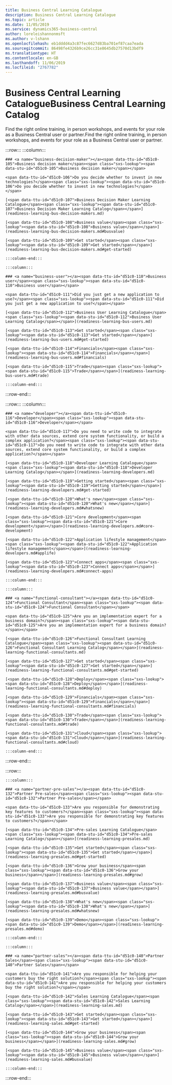 ```yaml
---
title: Business Central Learning Catalogue
description: Business Central Learning Catalogue
ms.topic: article
ms.date: 11/05/2019
ms.service: dynamics365-business-central
author: loreleishannonmsft
ms.author: v-lshann
ms.openlocfilehash: eb1dddd4a3c87fec6627d83ba701ef87caa7eada
ms.sourcegitcommit: 86498fe4326b9ce26cc31e8645db27570d13bdf9
ms.translationtype: HT
ms.contentlocale: en-GB
ms.lasthandoff: 11/06/2019
ms.locfileid: "2767782"
---
```

# <a name="business-central-learning-catalog"></a><span data-ttu-id="d51c0-103">Business Central Learning Catalogue</span><span class="sxs-lookup"><span data-stu-id="d51c0-103">Business Central Learning Catalog</span></span>
<span data-ttu-id="d51c0-104">Find the right online training, in person workshops, and events for your role as a Business Central user or partner.</span><span class="sxs-lookup"><span data-stu-id="d51c0-104">Find the right online training, in person workshops, and events for your role as a Business Central user or partner.</span></span>

:::row:::
    :::column:::

    ### <a name="business-decision-maker"></a><span data-ttu-id="d51c0-105">Business decision maker</span><span class="sxs-lookup"><span data-stu-id="d51c0-105">Business decision maker</span></span>

    <span data-ttu-id="d51c0-106">Do you decide whether to invest in new technologies?</span><span class="sxs-lookup"><span data-stu-id="d51c0-106">Do you decide whether to invest in new technologies?</span></span> 

    [<span data-ttu-id="d51c0-107">Business Decision Maker Learning Catalogue</span><span class="sxs-lookup"><span data-stu-id="d51c0-107">Business Decision Maker Learning Catalog</span></span>](readiness-learning-bus-decision-makers.md)

    [<span data-ttu-id="d51c0-108">Business value</span><span class="sxs-lookup"><span data-stu-id="d51c0-108">Business value</span></span>](readiness-learning-bus-decision-makers.md#busvalue)

    [<span data-ttu-id="d51c0-109">Get started</span><span class="sxs-lookup"><span data-stu-id="d51c0-109">Get started</span></span>](readiness-learning-bus-decision-makers.md#get-started)

    :::column-end:::

    :::column:::

    ### <a name="business-user"></a><span data-ttu-id="d51c0-110">Business user</span><span class="sxs-lookup"><span data-stu-id="d51c0-110">Business user</span></span>

    <span data-ttu-id="d51c0-111">Did you just get a new application to use?</span><span class="sxs-lookup"><span data-stu-id="d51c0-111">Did you just get a new application to use?</span></span> 

    [<span data-ttu-id="d51c0-112">Business User Learning Catalogue</span><span class="sxs-lookup"><span data-stu-id="d51c0-112">Business User Learning Catalog</span></span>](readiness-learning-bus-users.md)

    [<span data-ttu-id="d51c0-113">Get started</span><span class="sxs-lookup"><span data-stu-id="d51c0-113">Get started</span></span>](readiness-learning-bus-users.md#get-started)

    [<span data-ttu-id="d51c0-114">Financials</span><span class="sxs-lookup"><span data-stu-id="d51c0-114">Financials</span></span>](readiness-learning-bus-users.md#financials)

    [<span data-ttu-id="d51c0-115">Trade</span><span class="sxs-lookup"><span data-stu-id="d51c0-115">Trade</span></span>](readiness-learning-bus-users.md#trade)

    :::column-end:::

:::row-end:::

:::row:::
    :::column:::

    ### <a name="developer"></a><span data-ttu-id="d51c0-116">Developer</span><span class="sxs-lookup"><span data-stu-id="d51c0-116">Developer</span></span>

    <span data-ttu-id="d51c0-117">Do you need to write code to integrate with other data sources, extend core system functionality, or build a complex application?</span><span class="sxs-lookup"><span data-stu-id="d51c0-117">Do you need to write code to integrate with other data sources, extend core system functionality, or build a complex application?</span></span>

    [<span data-ttu-id="d51c0-118">Developer Learning Catalogue</span><span class="sxs-lookup"><span data-stu-id="d51c0-118">Developer Learning Catalog</span></span>](readiness-learning-developers.md)

    [<span data-ttu-id="d51c0-119">Getting started</span><span class="sxs-lookup"><span data-stu-id="d51c0-119">Getting started</span></span>](readiness-learning-developers.md#get-started)

    [<span data-ttu-id="d51c0-120">What's new</span><span class="sxs-lookup"><span data-stu-id="d51c0-120">What's new</span></span>](readiness-learning-developers.md#whatsnew)

    [<span data-ttu-id="d51c0-121">Core development</span><span class="sxs-lookup"><span data-stu-id="d51c0-121">Core development</span></span>](readiness-learning-developers.md#core-development)

    [<span data-ttu-id="d51c0-122">Application lifestyle management</span><span class="sxs-lookup"><span data-stu-id="d51c0-122">Application lifestyle management</span></span>](readiness-learning-developers.md#applife)

    [<span data-ttu-id="d51c0-123">Connect apps</span><span class="sxs-lookup"><span data-stu-id="d51c0-123">Connect apps</span></span>](readiness-learning-developers.md#connect-apps)

    :::column-end:::

    :::column:::

    ### <a name="functional-consultant"></a><span data-ttu-id="d51c0-124">Functional Consultant</span><span class="sxs-lookup"><span data-stu-id="d51c0-124">Functional Consultant</span></span>
    
    <span data-ttu-id="d51c0-125">Are you an implementation expert for a business domain?</span><span class="sxs-lookup"><span data-stu-id="d51c0-125">Are you an implementation expert for a business domain?</span></span> 

    [<span data-ttu-id="d51c0-126">Functional Consultant Learning Catalogue</span><span class="sxs-lookup"><span data-stu-id="d51c0-126">Functional Consultant Learning Catalog</span></span>](readiness-learning-functional-consultants.md)

    [<span data-ttu-id="d51c0-127">Get started</span><span class="sxs-lookup"><span data-stu-id="d51c0-127">Get started</span></span>](readiness-learning-functional-consultants.md#get-started)

    [<span data-ttu-id="d51c0-128">Deploy</span><span class="sxs-lookup"><span data-stu-id="d51c0-128">Deploy</span></span>](readiness-learning-functional-consultants.md#deploy)

    [<span data-ttu-id="d51c0-129">Financials</span><span class="sxs-lookup"><span data-stu-id="d51c0-129">Financials</span></span>](readiness-learning-functional-consultants.md#financials)

    [<span data-ttu-id="d51c0-130">Trade</span><span class="sxs-lookup"><span data-stu-id="d51c0-130">Trade</span></span>](readiness-learning-functional-consultants.md#trade)

    [<span data-ttu-id="d51c0-131">Cloud</span><span class="sxs-lookup"><span data-stu-id="d51c0-131">Cloud</span></span>](readiness-learning-functional-consultants.md#cloud)

    :::column-end:::

:::row-end:::

:::row:::

    :::column:::

    ### <a name="partner-pre-sales"></a><span data-ttu-id="d51c0-132">Partner Pre-sales</span><span class="sxs-lookup"><span data-stu-id="d51c0-132">Partner Pre-sales</span></span>

    <span data-ttu-id="d51c0-133">Are you responsible for demonstrating key features to customers?</span><span class="sxs-lookup"><span data-stu-id="d51c0-133">Are you responsible for demonstrating key features to customers?</span></span> 

    [<span data-ttu-id="d51c0-134">Pre-sales Learning Catalogue</span><span class="sxs-lookup"><span data-stu-id="d51c0-134">Pre-sales Learning Catalog</span></span>](readiness-learning-presales.md)

    [<span data-ttu-id="d51c0-135">Get started</span><span class="sxs-lookup"><span data-stu-id="d51c0-135">Get started</span></span>](readiness-learning-presales.md#get-started)

    [<span data-ttu-id="d51c0-136">Grow your business</span><span class="sxs-lookup"><span data-stu-id="d51c0-136">Grow your business</span></span>](readiness-learning-presales.md#grow)

    [<span data-ttu-id="d51c0-137">Business value</span><span class="sxs-lookup"><span data-stu-id="d51c0-137">Business value</span></span>](readiness-learning-presales.md#busvalue)

    [<span data-ttu-id="d51c0-138">What's new</span><span class="sxs-lookup"><span data-stu-id="d51c0-138">What's new</span></span>](readiness-learning-presales.md#whatsnew)

    [<span data-ttu-id="d51c0-139">Demo</span><span class="sxs-lookup"><span data-stu-id="d51c0-139">Demo</span></span>](readiness-learning-presales.md#demo)

    :::column-end:::

    :::column:::

    ### <a name="partner-sales"></a><span data-ttu-id="d51c0-140">Partner Sales</span><span class="sxs-lookup"><span data-stu-id="d51c0-140">Partner Sales</span></span>

    <span data-ttu-id="d51c0-141">Are you responsible for helping your customers buy the right solution?</span><span class="sxs-lookup"><span data-stu-id="d51c0-141">Are you responsible for helping your customers buy the right solution?</span></span> 

    [<span data-ttu-id="d51c0-142">Sales Learning Catalogue</span><span class="sxs-lookup"><span data-stu-id="d51c0-142">Sales Learning Catalog</span></span>](readiness-learning-sales.md)

    [<span data-ttu-id="d51c0-143">Get started</span><span class="sxs-lookup"><span data-stu-id="d51c0-143">Get started</span></span>](readiness-learning-sales.md#get-started)

    [<span data-ttu-id="d51c0-144">Grow your business</span><span class="sxs-lookup"><span data-stu-id="d51c0-144">Grow your business</span></span>](readiness-learning-sales.md#grow)

    [<span data-ttu-id="d51c0-145">Business value</span><span class="sxs-lookup"><span data-stu-id="d51c0-145">Business value</span></span>](readiness-learning-sales.md#busvalue)

    :::column-end:::

:::row-end:::
